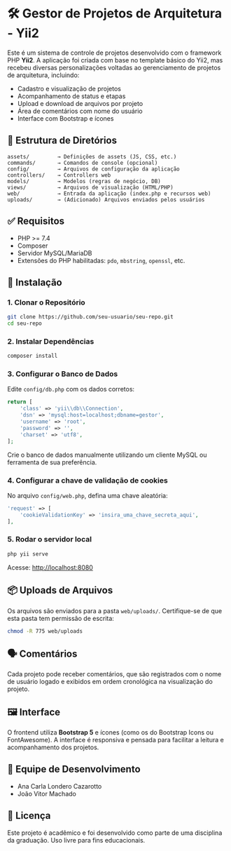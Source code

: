# 🛠️ Gestor de Projetos de Arquitetura - Yii2

Este é um sistema de controle de projetos desenvolvido com o framework PHP **Yii2**. A aplicação foi criada com base no template básico do Yii2, mas recebeu diversas personalizações voltadas ao gerenciamento de projetos de arquitetura, incluindo:

- Cadastro e visualização de projetos
- Acompanhamento de status e etapas
- Upload e download de arquivos por projeto
- Área de comentários com nome do usuário
- Interface com Bootstrap e ícones

## 📂 Estrutura de Diretórios

```
assets/         → Definições de assets (JS, CSS, etc.)
commands/       → Comandos de console (opcional)
config/         → Arquivos de configuração da aplicação
controllers/    → Controllers web
models/         → Modelos (regras de negócio, DB)
views/          → Arquivos de visualização (HTML/PHP)
web/            → Entrada da aplicação (index.php e recursos web)
uploads/        → (Adicionado) Arquivos enviados pelos usuários
```

## ✅ Requisitos

- PHP >= 7.4
- Composer
- Servidor MySQL/MariaDB
- Extensões do PHP habilitadas: `pdo`, `mbstring`, `openssl`, etc.

## 🚀 Instalação

### 1. Clonar o Repositório

```bash
git clone https://github.com/seu-usuario/seu-repo.git
cd seu-repo
```

### 2. Instalar Dependências

```bash
composer install
```

### 3. Configurar o Banco de Dados

Edite `config/db.php` com os dados corretos:

```php
return [
    'class' => 'yii\\db\\Connection',
    'dsn' => 'mysql:host=localhost;dbname=gestor',
    'username' => 'root',
    'password' => '',
    'charset' => 'utf8',
];
```

Crie o banco de dados manualmente utilizando um cliente MySQL ou ferramenta de sua preferência.

### 4. Configurar a chave de validação de cookies

No arquivo `config/web.php`, defina uma chave aleatória:

```php
'request' => [
    'cookieValidationKey' => 'insira_uma_chave_secreta_aqui',
],
```

### 5. Rodar o servidor local

```bash
php yii serve
```

Acesse: [http://localhost:8080](http://localhost:8080)

## 📦 Uploads de Arquivos

Os arquivos são enviados para a pasta `web/uploads/`. Certifique-se de que esta pasta tem permissão de escrita:

```bash
chmod -R 775 web/uploads
```

## 🗣️ Comentários

Cada projeto pode receber comentários, que são registrados com o nome de usuário logado e exibidos em ordem cronológica na visualização do projeto.

## 🖼️ Interface

O frontend utiliza **Bootstrap 5** e ícones (como os do Bootstrap Icons ou FontAwesome). A interface é responsiva e pensada para facilitar a leitura e acompanhamento dos projetos.

## 👥 Equipe de Desenvolvimento

- Ana Carla Londero Cazarotto
- João Vitor Machado

## 📄 Licença

Este projeto é acadêmico e foi desenvolvido como parte de uma disciplina da graduação. Uso livre para fins educacionais.